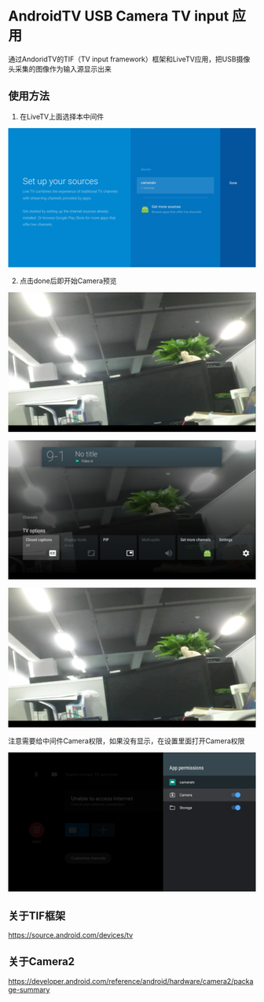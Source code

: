 # AndroidTV USB Camera TV input 应用



通过AndoridTV的TIF（TV input framework）框架和LiveTV应用，把USB摄像头采集的图像作为输入源显示出来



## 使用方法

1. 在LiveTV上面选择本中间件

![2](.\figure\2.png)



2. 点击done后即开始Camera预览

   

![7](.\figure\7.png)

![8](.\figure\8.png)

![7](.\figure\7.png)



注意需要给中间件Camera权限，如果没有显示，在设置里面打开Camera权限

![10](.\figure\10.png)

## 关于TIF框架

https://source.android.com/devices/tv



## 关于Camera2

https://developer.android.com/reference/android/hardware/camera2/package-summary





